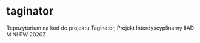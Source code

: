 # taginator
Repozytorium na kod do projektu Taginator, Projekt Interdyscyplinarny IiAD MiNI PW 2020Z
